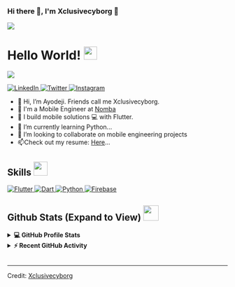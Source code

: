 ### Hi there 👋, I'm Xclusivecyborg 🦁





<img src="https://github-readme-stats.vercel.app/api?username=xclusivecyborg&count_private=true&theme=default&show_icons=true"></img><br>

<h1> Hello World! <img src = "https://raw.githubusercontent.com/MartinHeinz/MartinHeinz/master/wave.gif" width = 30px> </h1>
<p align='center'>
</p>

<p>
  <a href="https://github.com/DenverCoder1/readme-typing-svg"><img src="https://readme-typing-svg.herokuapp.com?&font=IBM+Plex+Sans&color=abcde&size=22&lines=Welcome+to+my+GitHub+Profile!;I+am+a+child+of+GOD;I+am+a+Mobile+Engineer;I+dance+when+I'm+not+coding" /></a>
</p>

   <a href="https://www.linkedin.com/in/ayodeji-ogundairo-a5b4a6201/" target="_blank">
    <img alt="LinkedIn" src="https://img.shields.io/badge/LinkedIn-0077B5?style=for-the-badge&logo=linkedin&logoColor=white">
  </a>   
   <a href="https://www.twitter.com/xclusivecyborg" target="_blank">
    <img alt="Twitter" src="https://img.shields.io/badge/Twitter-20BEFF?style=for-the-badge&logo=twitter&logoColor=white">
  </a>  
  <a href="https://www.instagram.com/xclusivecyborg" target="_blank">
    <img alt="Instagram" src="https://img.shields.io/badge/Instagram-C13584?style=for-the-badge&logo=instagram&logoColor=white">
  </a>  

- 👋 Hi, I’m Ayodeji. Friends call me Xclusivecyborg.
- 💼 I'm a Mobile Engineer at [Nomba](https://nomba.com/)
- 👯 I build mobile solutions 💻 with Flutter.
- 🌱 I’m currently learning Python...
- 👯 I’m looking to collaborate on mobile engineering projects
- 📫Check out my resume: [Here](https://docs.google.com/document/d/1B2mxS2yRezJGUvSQGIeyLPMWeeOCYPW1/edit?usp=sharing&ouid=110970333714634235869&rtpof=true&sd=true)...

<h2> Skills <img src = "https://media2.giphy.com/media/QssGEmpkyEOhBCb7e1/giphy.gif?cid=ecf05e47a0n3gi1bfqntqmob8g9aid1oyj2wr3ds3mg700bl&rid=giphy.gif" width = 32px> </h2>
<a href="https://www.flutter.dev" target="_blank"> 
    <img alt="Flutter" src="https://img.shields.io/badge/Flutter-08589c?style=for-the-badge&logo=flutter&logoColor=white">
  </a>
   <a href="https://dart.dev/" target="_blank">
    <img alt="Dart" src="https://img.shields.io/badge/Dart-F37626.svg?&style=for-the-badge&logo=dart&logoColor=white">
  </a>

   <a href="https://www.python.org/" target="_blank">
    <img alt="Python" src="  https://img.shields.io/badge/Python-F567890.svg?&style=for-the-badge&logo=dart&logoColor=white">
  </a>
<a href="https://www.firebase.dev/"><img alt="Firebase" src="https://img.shields.io/badge/Firebase-430098?style=for-the-badge&logo=firebase&logoColor=white"></a>

<h2> Github Stats (Expand to View) <img src = "https://i.pinimg.com/originals/65/c4/f4/65c4f452571be1261e9c623f7da488ac.gif" width = 35px> </h2>

<details> 
  <summary><b>💻 GitHub Profile Stats</b></summary>
  <br/>
  <p align="center">
    <a href="https://github.com/xclusivecyborg/github-readme-stats"><img alt="Xclusivecyborg's Github Stats" src="https://github-readme-stats.vercel.app/api?username=xclusivecyborg&show_icons=true&count_private=true&theme=algolia" height="192px"/></a>
<br/>
  &nbsp;
	  <img src="https://github-readme-stats.vercel.app/api/top-langs?username=xclusivecyborg&show_icons=true&locale=en&layout=compact&theme=algolia" alt="xclusivecyborg" height="192px"/>
  <br/>
  </p>
</details>


<details>
  <summary><b>⚡ Recent GitHub Activity</b></summary>
  <br/>
   <a href="https://github.com/xclusivecyborg"><img alt="Xclusivecyborg's Activity Graph" src="https://activity-graph.herokuapp.com/graph?username=xclusivecyborg&custom_title=Xclusivecyborg's%20Contribution%20Graph&theme=react-dark" /></a>
  <br/>

</details>

<br/>

----------------------------------------------------------------------
Credit: [Xclusivecyborg](https://github.com/xclusivecyborg)
